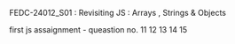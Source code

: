FEDC-24012_S01 : Revisiting JS : Arrays , Strings & Objects

first js assaignment -  queastion no. 11 12 13 14 15 
